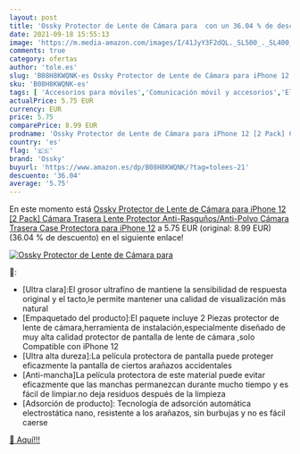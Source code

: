 ```yaml
---
layout: post
title: 'Ossky Protector de Lente de Cámara para  con un 36.04 % de descuento'
date: 2021-09-18 15:55:13
image: 'https://m.media-amazon.com/images/I/41JyY3F2dQL._SL500_._SL400_.jpg'
comments: true
category: ofertas
author: 'tole.es'
slug: 'B08H8KWQNK-es Ossky Protector de Lente de Cámara para iPhone 12 [2 Pack]...'
sku: 'B08H8KWQNK-es'
tags: [ 'Accesorios para móviles','Comunicación móvil y accesorios','Electrónica','Mantenimiento, cuidado y reparaciones de teléfonos móviles','Protectores para objetivos de teléfonos móviles','iphone','ossky', ]
actualPrice: 5.75 EUR
currency: EUR
price: 5.75
comparePrice: 8.99 EUR
prodname: 'Ossky Protector de Lente de Cámara para iPhone 12 [2 Pack] Cámara Trasera Lente Protector Anti-Rasguños/Anti-Polvo Cámara Trasera Case Protectora para iPhone 12'
country: 'es'
flag: '🇪🇸'
brand: 'Ossky'
buyurl: 'https://www.amazon.es/dp/B08H8KWQNK/?tag=tolees-21'
descuento: '36.04'
average: '5.75'
---
```


En este momento está [Ossky Protector de Lente de Cámara para iPhone 12 [2 Pack] Cámara Trasera Lente Protector Anti-Rasguños/Anti-Polvo Cámara Trasera Case Protectora para iPhone 12](https://www.amazon.es/dp/B08H8KWQNK/?tag=tolees-21) a 5.75 EUR (original: 8.99 EUR) (36.04 %  de descuento) en el siguiente enlace!

[![Ossky Protector de Lente de Cámara para ](https://m.media-amazon.com/images/I/41JyY3F2dQL._SL500_._SL400_.jpg)](https://www.amazon.es/dp/B08H8KWQNK/?tag=tolees-21)

🔎:

- [Ultra clara]:El grosor ultrafino de mantiene la sensibilidad de respuesta original y el tacto,le permite mantener una calidad de visualización más natural
- [Empaquetado del producto]:El paquete incluye 2 Piezas protector de lente de cámara,herramienta de instalación,especialmente diseñado de muy alta calidad protector de pantalla de lente de cámara ,solo Compatible con iPhone 12
- [Ultra alta dureza]:La película protectora de pantalla puede proteger eficazmente la pantalla de ciertos arañazos accidentales
- [Anti-mancha]La película protectora de este material puede evitar eficazmente que las manchas permanezcan durante mucho tiempo y es fácil de limpiar.no deja residuos después de la limpieza
- [Adsorción de producto]: Tecnología de adsorción automática electrostática nano, resistente a los arañazos, sin burbujas y no es fácil caerse

[🛒 Aquí!!!](https://www.amazon.es/dp/B08H8KWQNK/?tag=tolees-21)
